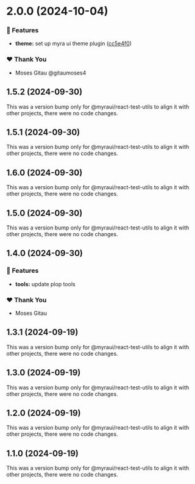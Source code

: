 # 2.0.0 (2024-10-04)


### 🚀 Features

- **theme:** set up myra ui theme plugin ([cc5e4f0](https://github.com/myraui/myraui/commit/cc5e4f0))


### ❤️  Thank You

- Moses Gitau @gitaumoses4

## 1.5.2 (2024-09-30)

This was a version bump only for @myraui/react-test-utils to align it with other projects, there were no code changes.

## 1.5.1 (2024-09-30)

This was a version bump only for @myraui/react-test-utils to align it with other projects, there were no code changes.

## 1.6.0 (2024-09-30)

This was a version bump only for @myraui/react-test-utils to align it with other projects, there were no code changes.

## 1.5.0 (2024-09-30)

This was a version bump only for @myraui/react-test-utils to align it with other projects, there were no code changes.

## 1.4.0 (2024-09-30)


### 🚀 Features

- **tools:** update plop tools


### ❤️  Thank You

- Moses Gitau

## 1.3.1 (2024-09-19)

This was a version bump only for @myraui/react-test-utils to align it with other projects, there were no code changes.

## 1.3.0 (2024-09-19)

This was a version bump only for @myraui/react-test-utils to align it with other projects, there were no code changes.

## 1.2.0 (2024-09-19)

This was a version bump only for @myraui/react-test-utils to align it with other projects, there were no code changes.

## 1.1.0 (2024-09-19)

This was a version bump only for @myraui/react-test-utils to align it with other projects, there were no code changes.